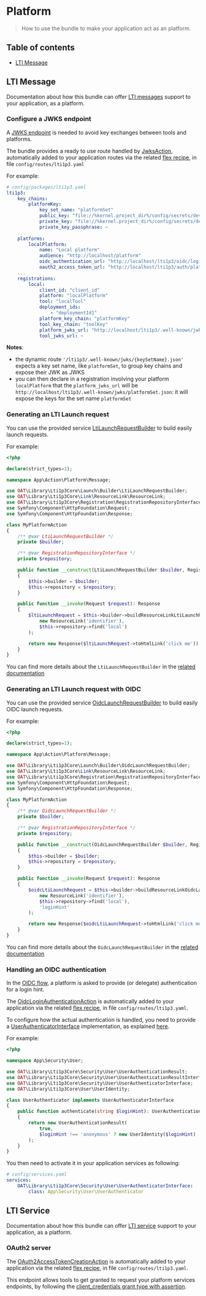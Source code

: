 # Platform

> How to use the bundle to make your application act as an platform.

## Table of contents

- [LTI Message](#lti-message)

## LTI Message

Documentation about how this bundle can offer [LTI messages](http://www.imsglobal.org/spec/lti/v1p3#lti-launch-0) support to your application, as a platform.

### Configure a JWKS endpoint

A [JWKS endpoint](https://auth0.com/docs/tokens/concepts/jwks) is needed to avoid key exchanges between tools and platforms.

The bundle provides a ready to use route handled by [JwksAction](../Action/Jwks/JwksAction.php), automatically added to your application routes via the related [flex recipe](https://github.com/symfony/recipes-contrib/tree/master/oat-sa/bundle-lti1p3), in file `config/routes/lti1p3.yaml`

For example:
```yaml
# config/packages/lti1p3.yaml
lti1p3:
    key_chains:
        platformKey:
            key_set_name: "platformSet"
            public_key: "file://%kernel.project_dir%/config/secrets/dev/public.key"
            private_key: "file://%kernel.project_dir%/config/secrets/dev/private.key"
            private_key_passphrase: ~
    ...
    platforms:
        localPlatform:
            name: "Local platform"
            audience: "http://localhost/platform"
            oidc_authentication_url: "http://localhost/lti1p3/oidc/login-authentication"
            oauth2_access_token_url: "http://localhost/lti1p3/auth/platformKey/token"
    ...
    registrations:
        local:
            client_id: "client_id"
            platform: "localPlatform"
            tool: "localTool"
            deployment_ids:
                - "deploymentId1"
            platform_key_chain: "platformKey"
            tool_key_chain: "toolKey"
            platform_jwks_url: "http://localhost/lti1p3/.well-known/jwks/platformSet.json"
            tool_jwks_url: ~
```

**Notes**:
- the dynamic route `'/lti1p3/.well-known/jwks/{keySetName}.json'` expects a key set name, like `platformSet`, to group key chains and expose their JWK as JWKS
- you can then declare in a registration involving your platform `localPlatform` that the `platform_jwks_url` will be `http://localhost/lti1p3/.well-known/jwks/platformSet.json`: it will expose the keys for the set name `platformSet`

### Generating an LTI Launch request 

You can use the provided service [LtiLaunchRequestBuilder](https://github.com/oat-sa/lib-lti1p3-core/blob/master/src/Launch/Builder/LtiLaunchRequestBuilder.php) to build easily launch requests.

For example:

```php
<?php

declare(strict_types=1);

namespace App\Action\Platform\Message;

use OAT\Library\Lti1p3Core\Launch\Builder\LtiLaunchRequestBuilder;
use OAT\Library\Lti1p3Core\Link\ResourceLink\ResourceLink;
use OAT\Library\Lti1p3Core\Registration\RegistrationRepositoryInterface;
use Symfony\Component\HttpFoundation\Request;
use Symfony\Component\HttpFoundation\Response;

class MyPlatformAction
{
    /** @var LtiLaunchRequestBuilder */
    private $builder;

    /** @var RegistrationRepositoryInterface */
    private $repository;

    public function __construct(LtiLaunchRequestBuilder $builder, RegistrationRepositoryInterface $repository)
    {
        $this->builder = $builder;
        $this->repository = $repository;
    }

    public function __invoke(Request $request): Response
    {
        $ltiLaunchRequest = $this->builder->buildResourceLinkLtiLaunchRequest(
            new ResourceLink('identifier'),
            $this->repository->find('local')
        );

        return new Response($ltiLaunchRequest->toHtmlLink('click me'));
    }
}
```

You can find more details about the `LtiLaunchRequestBuilder` in the [related documentation](https://github.com/oat-sa/lib-lti1p3-core/blob/master/doc/message/resource-link-launch.md)

### Generating an LTI Launch request with OIDC

You can use the provided service [OidcLaunchRequestBuilder](https://github.com/oat-sa/lib-lti1p3-core/blob/master/src/Launch/Builder/OidcLaunchRequestBuilder.php) to build easily OIDC launch requests.

For example:

```php
<?php

declare(strict_types=1);

namespace App\Action\Platform\Message;

use OAT\Library\Lti1p3Core\Launch\Builder\OidcLaunchRequestBuilder;
use OAT\Library\Lti1p3Core\Link\ResourceLink\ResourceLink;
use OAT\Library\Lti1p3Core\Registration\RegistrationRepositoryInterface;
use Symfony\Component\HttpFoundation\Request;
use Symfony\Component\HttpFoundation\Response;

class MyPlatformAction
{
    /** @var OidcLaunchRequestBuilder */
    private $builder;

    /** @var RegistrationRepositoryInterface */
    private $repository;

    public function __construct(OidcLaunchRequestBuilder $builder, RegistrationRepositoryInterface $repository)
    {
        $this->builder = $builder;
        $this->repository = $repository;
    }

    public function __invoke(Request $request): Response
    {
        $oidcLtiLaunchRequest = $this->builder->buildResourceLinkOidcLaunchRequest(
            new ResourceLink('identifier'),
            $this->repository->find('local'),
            'loginHint'
        );

        return new Response($oidcLtiLaunchRequest->toHtmlLink('click me'));
    }
}
```

You can find more details about the `OidcLaunchRequestBuilder` in the [related documentation](https://github.com/oat-sa/lib-lti1p3-core/blob/master/doc/message/oidc-resource-link-launch.md)

### Handling an OIDC authentication

In the [OIDC flow](https://www.imsglobal.org/spec/security/v1p0/#step-2-authentication-request), a platform is asked to provide (or delegate) authentication for a login hint.

The [OidcLoginAuthenticationAction](../Action/Platform/Message/OidcLoginAuthenticationAction.php) is automatically added to your application via the related [flex recipe](https://github.com/symfony/recipes-contrib/tree/master/oat-sa/bundle-lti1p3), in file `config/routes/lti1p3.yaml`.

To configure how the actual authentication is handled, you need to provide a [UserAuthenticatorInterface](https://github.com/oat-sa/lib-lti1p3-core/blob/master/src/Security/User/UserAuthenticatorInterface.php) implementation, as explained [here](https://github.com/oat-sa/lib-lti1p3-core/blob/master/doc/quickstart/interfaces.md#mandatory-interfaces).

For example:

```php
<?php

namespace App\Security\User;

use OAT\Library\Lti1p3Core\Security\User\UserAuthenticationResult;
use OAT\Library\Lti1p3Core\Security\User\UserAuthenticationResultInterface;
use OAT\Library\Lti1p3Core\Security\User\UserAuthenticatorInterface;
use OAT\Library\Lti1p3Core\User\UserIdentity;

class UserAuthenticator implements UserAuthenticatorInterface
{
    public function authenticate(string $loginHint): UserAuthenticationResultInterface
    {
        return new UserAuthenticationResult(
            true,
            $loginHint !== 'anonymous' ? new UserIdentity($loginHint) : null
        );
    }
}
```

You then need to activate it in your application services as following:

```yaml
# config/services.yaml
services:
    OAT\Library\Lti1p3Core\Security\User\UserAuthenticatorInterface:
        class: App\Security\User\UserAuthenticator
```

## LTI Service

Documentation about how this bundle can offer [LTI service](http://www.imsglobal.org/spec/lti/v1p3/#interacting-with-services) support to your application, as a platform.

### OAuth2 server

The [OAuth2AccessTokenCreationAction](../Action/Platform/Service/OAuth2AccessTokenCreationAction.php) is automatically added to your application via the related [flex recipe](https://github.com/symfony/recipes-contrib/tree/master/oat-sa/bundle-lti1p3), in file `config/routes/lti1p3.yaml`.

This endpoint allows tools to get granted to request your platform services endpoints, by following the [client_credentials grant type with assertion](https://www.imsglobal.org/spec/security/v1p0/#using-json-web-tokens-with-oauth-2-0-client-credentials-grant). 
